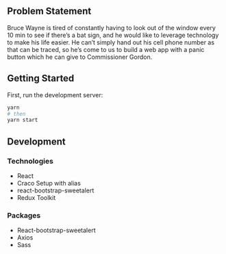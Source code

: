 ## Problem Statement

Bruce Wayne is tired of constantly having to look out of the window every 10 min to see if there’s a bat sign,
and he would like to leverage technology to make his life easier. He can’t simply hand out his cell phone
number as that can be traced, so he’s come to us to build a web app with a panic button which he can give
to Commissioner Gordon.

## Getting Started

First, run the development server:

```bash
yarn
# then
yarn start
```

## Development

### Technologies

-   React
-   Craco Setup with alias
-   react-bootstrap-sweetalert
-   Redux Toolkit

### Packages

-   React-bootstrap-sweetalert
-   Axios
-   Sass
